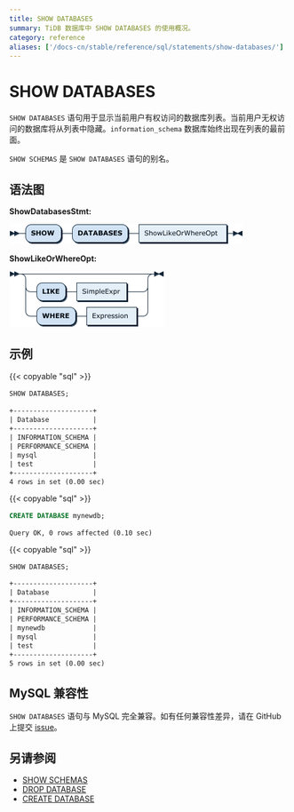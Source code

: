```yaml
---
title: SHOW DATABASES
summary: TiDB 数据库中 SHOW DATABASES 的使用概况。
category: reference
aliases: ['/docs-cn/stable/reference/sql/statements/show-databases/']
---
```


# SHOW DATABASES

`SHOW DATABASES` 语句用于显示当前用户有权访问的数据库列表。当前用户无权访问的数据库将从列表中隐藏。`information_schema` 数据库始终出现在列表的最前面。

`SHOW SCHEMAS` 是 `SHOW DATABASES` 语句的别名。

## 语法图

**ShowDatabasesStmt:**

![ShowDatabasesStmt](/media/sqlgram/ShowDatabasesStmt.png)

**ShowLikeOrWhereOpt:**

![ShowLikeOrWhereOpt](/media/sqlgram/ShowLikeOrWhereOpt.png)

## 示例

{{< copyable "sql" >}}

```sql
SHOW DATABASES;
```

```
+--------------------+
| Database           |
+--------------------+
| INFORMATION_SCHEMA |
| PERFORMANCE_SCHEMA |
| mysql              |
| test               |
+--------------------+
4 rows in set (0.00 sec)
```

{{< copyable "sql" >}}

```sql
CREATE DATABASE mynewdb;
```

```
Query OK, 0 rows affected (0.10 sec)
```

{{< copyable "sql" >}}

```sql
SHOW DATABASES;
```

```
+--------------------+
| Database           |
+--------------------+
| INFORMATION_SCHEMA |
| PERFORMANCE_SCHEMA |
| mynewdb            |
| mysql              |
| test               |
+--------------------+
5 rows in set (0.00 sec)
```

## MySQL 兼容性

`SHOW DATABASES` 语句与 MySQL 完全兼容。如有任何兼容性差异，请在 GitHub 上提交 [issue](/report-issue.md)。

## 另请参阅

* [SHOW SCHEMAS](/sql-statements/sql-statement-show-schemas.md)
* [DROP DATABASE](/sql-statements/sql-statement-drop-database.md)
* [CREATE DATABASE](/sql-statements/sql-statement-create-database.md)
